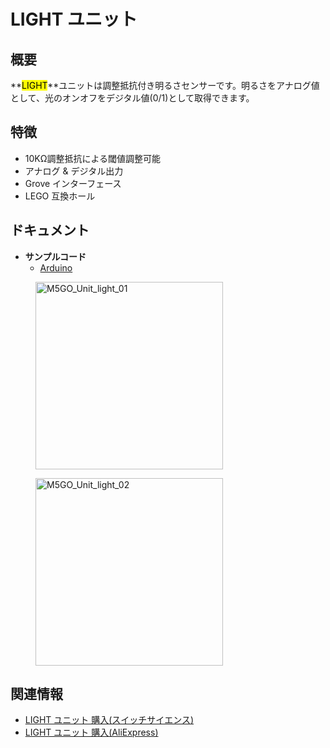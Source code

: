 # LIGHT ユニット



## 概要

**<mark>LIGHT</mark>**ユニットは調整抵抗付き明るさセンサーです。明るさをアナログ値として、光のオンオフをデジタル値(0/1)として取得できます。

## 特徴

- 10KΩ調整抵抗による閾値調整可能
- アナログ & デジタル出力
- Grove インターフェース
- LEGO 互換ホール

## ドキュメント

- **サンプルコード**
  - [Arduino](https://github.com/m5stack/M5Stack/tree/master/examples/Unit/Light)

<figure>
    <img src="assets/img/product_pics/units/M5GO_Unit_light_01.png" alt="M5GO_Unit_light_01" height="300px" width="300px">
</figure>
<figure>
    <img src="assets/img/product_pics/units/M5GO_Unit_light_02.png" alt="M5GO_Unit_light_02" height="300px" width="300px">
</figure>

## 関連情報

- [LIGHT ユニット 購入(スイッチサイエンス)](https://www.switch-science.com/catalog/4051/)
- [LIGHT ユニット 購入(AliExpress)](https://www.aliexpress.com/store/product/M5Stack-M5GO-ESP32-IoT/3226069_32920589923.html)
